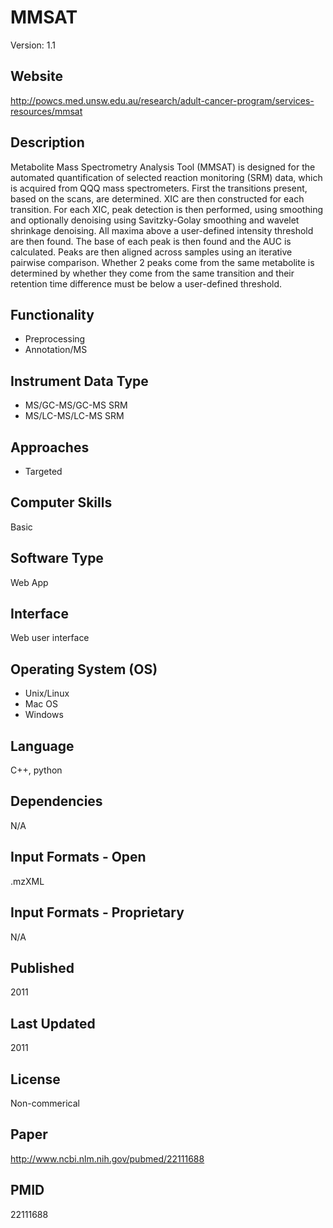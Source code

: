 # MMSAT
Version: 1.1

## Website
http://powcs.med.unsw.edu.au/research/adult-cancer-program/services-resources/mmsat

## Description
Metabolite Mass Spectrometry Analysis Tool (MMSAT) is designed for the automated quantification of selected reaction monitoring (SRM) data, which is acquired from QQQ mass spectrometers. First the transitions present, based on the scans, are determined. XIC are then constructed for each transition. For each XIC, peak detection is then performed, using smoothing and optionally denoising using Savitzky-Golay smoothing and wavelet shrinkage denoising. All maxima above a user-defined intensity threshold are then found. The base of each peak is then found and the AUC is calculated. Peaks are then aligned across samples using an iterative pairwise comparison. Whether 2 peaks come from the same metabolite is determined by whether they come from the same transition and their retention time difference must be below a user-defined threshold.

## Functionality
- Preprocessing
- Annotation/MS

## Instrument Data Type
- MS/GC-MS/GC-MS SRM
- MS/LC-MS/LC-MS SRM

## Approaches
- Targeted

## Computer Skills
Basic

## Software Type
Web App

## Interface
Web user interface

## Operating System (OS)
- Unix/Linux
- Mac OS
- Windows

## Language
C++, python

## Dependencies
N/A

## Input Formats - Open
.mzXML

## Input Formats - Proprietary
N/A

## Published
2011

## Last Updated
2011

## License
Non-commerical

## Paper
http://www.ncbi.nlm.nih.gov/pubmed/22111688

## PMID
22111688
